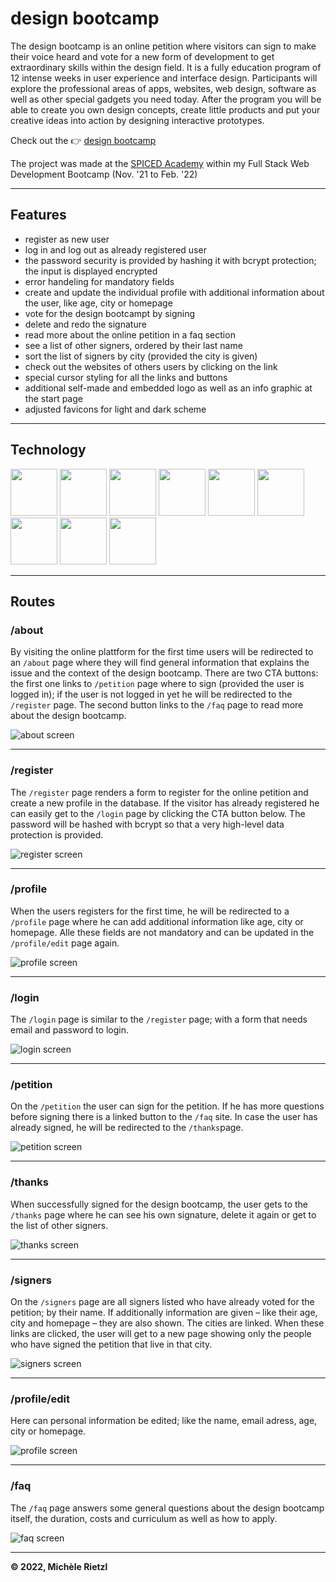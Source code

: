 # design bootcamp

The design bootcamp is an online petition where visitors can sign to make their voice heard and vote for a new form of development to get extraordinary skills within the design field. It is a fully education program of 12 intense weeks in user experience and interface design. Participants will explore the professional areas of apps, websites, web design, software as well as other special gadgets you need today. After the program you will be able to create you own design concepts, create little products and put your creative ideas into action by designing interactive prototypes.

Check out the 👉 [design bootcamp](https://design-bootcamp.herokuapp.com)

The project was made at the [SPICED Academy](https://www.spiced-academy.com/de) within my Full Stack Web Development Bootcamp (Nov. '21 to Feb. '22)

---

## Features

-   register as new user
-   log in and log out as already registered user
-   the password security is provided by hashing it with bcrypt protection; the input is displayed encrypted
-   error handeling for mandatory fields
-   create and update the individual profile with additional information about the user, like age, city or homepage
-   vote for the design bootcampt by signing
-   delete and redo the signature
-   read more about the online petition in a faq section
-   see a list of other signers, ordered by their last name
-   sort the list of signers by city (provided the city is given)
-   check out the websites of others users by clicking on the link
-   special cursor styling for all the links and buttons
-   additional self-made and embedded logo as well as an info graphic at the start page
-   adjusted favicons for light and dark scheme

---

## Technology

<a href="https://code.visualstudio.com/" > <img src="./assets/web-development-visual-studio-code.png" height="75px" /></a>
<a href="https://tc39.es/ecma262/" > <img src="./assets/web-development-js.png" height="75px" /></a>
<a href="https://nodejs.org/en/" > <img src="./assets/web-development-node-js.png" height="75px" /></a>
<a href="http://expressjs.com/" > <img src="./assets/web-development-express.png" height="75px" /></a>
<a href="https://handlebarsjs.com/" > <img src="./assets/web-development-handlebars.png" height="75px" /></a>
<a href="https://developer.mozilla.org/de/docs/Web/CSS" > <img src="./assets/web-development-css-3.png" height="75px" /></a>
<a href="https://www.postgresql.org/" > <img src="./assets/web-development-PostgreSQL.png" height="75px" /></a>
<a href="https://jestjs.io/" > <img src="./assets/web-development-jest-js.png" height="75px" /></a>
<a href="https://www.heroku.com/" > <img src="./assets/web-development-heroku.png" height="75px" /></a>

---

<!-- ## Design library -->

<!-- ## Preview -->

## Routes

### /about

By visiting the online plattform for the first time users will be redirected to an `/about` page where they will find general information that explains the issue and the context of the design bootcamp. There are two CTA buttons: the first one links to `/petition` page where to sign (provided the user is logged in); if the user is not logged in yet he will be redirected to the `/register` page. The second button links to the `/faq` page to read more about the design bootcamp.

![about screen](/public/images/about.png)

---

### /register

The `/register` page renders a form to register for the online petition and create a new profile in the database. If the visitor has already registered he can easily get to the `/login` page by clicking the CTA button below. The password will be hashed with bcrypt so that a very high-level data protection is provided.

![register screen](/public/images/register.png)

---

### /profile

When the users registers for the first time, he will be redirected to a `/profile` page where he can add additional information like age, city or homepage. Alle these fields are not mandatory and can be updated in the `/profile/edit` page again.

![profile screen](/public/images/profile.png)

---

### /login

The `/login` page is similar to the `/register` page; with a form that needs email and password to login.

![login screen](/public/images/login.png)

---

### /petition

On the `/petition` the user can sign for the petition. If he has more questions before signing there is a linked button to the `/faq` site. In case the user has already signed, he will be redirected to the `/thanks`page.

![petition screen](/public/images/petition.png)

---

### /thanks

When successfully signed for the design bootcamp, the user gets to the `/thanks` page where he can see his own signature, delete it again or get to the list of other signers.

![thanks screen](/public/images/thanks.png)

---

### /signers

On the `/signers` page are all signers listed who have already voted for the petition; by their name. If additionally information are given – like their age, city and homepage – they are also shown. The cities are linked. When these links are clicked, the user will get to a new page showing only the people who have signed the petition that live in that city.

![signers screen](/public/images/signers.png)

---

### /profile/edit

Here can personal information be edited; like the name, email adress, age, city or homepage.

![profile screen](/public/images/profile.png)

---

### /faq

The `/faq` page answers some general questions about the design bootcamp itself, the duration, costs and curriculum as well as how to apply.

![faq screen](/public/images/faq.png)

---

**© 2022, Michèle Rietzl**

<!--

High Level Description:
This project is an online petition where users can register or – if already registered – login, create, view and edit their own account, sign for a specific topic, view other signers and delete their signature again.

[first try]
The design bootcamp is an online petition where users can register, log in, create and update a profile, vote for a specific topic by signing, update their signature, read more on a faq section or see the list of other supporters.

Website:
https://design-bootcamp.herokuapp.com/

Tags:
- design
- express
- handlebars
- heroku
- login
- nodejs
- jest
- petition
- postregresql
- profile
- register
- spicedacademy
- testing

-->

